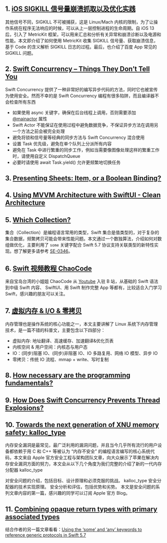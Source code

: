 ## 1. [iOS SIGKILL 信号量崩溃抓取以及优化实践](https://mp.weixin.qq.com/s/2S3XIpKXMnYNFayeBE_d2Q)

其他信号不同，SIGKILL 不可被捕获，这是 Linux/Mach 内核的限制，为了让操作系统在程序无法响应的时候，可以从上一层控制进程的生命周期。自 iOS 13 后，引入了 MetricKit 框架，可以用来汇总和分析有关异常和崩溃诊断以及电源和性能。本文即介绍了如何使用 MetricKit 收集 SIGKILL 信号量、获取崩溃信息，基于 Code 的含义解析 SIGKILL 日志的过程。最后，也介绍了百度 App 常见的 SIGKILL 问题。

## 2. [Swift Concurrency – Things They Don’t Tell You](https://wojciechkulik.pl/ios/swift-concurrency-things-they-dont-tell-you)

Swift Concurrency 提供了一种非常好的编写异步代码的方法，同时它也被宣传为使用安全。然而不幸的是 Swift Concurrency 编程有很多陷阱，而且编译器不会检查所有东西

- 如果使用 async 关键字，确保在后台线程上调用，否则需要添加 [@mainactor](https://github.com/mainactor) 属性
- Swift Actor 不能保证在使用过程中避免数据竞争，不保证异步方法在调用另一个方法之前会被完全处理
- 避免将锁和信号量等经典的同步方法与 Swift Concurrency 混合使用
- 设置 Task 优先级，避免在单个队列上分派所有内容
- 避免在 Task 中进行繁重的同步工作，例如当需要像图像处理这样的繁重工作时，请使用自定义 DispatchQueue
- 必要时请使用 await Task.yield() 允许更频繁地切换任务

## 3. [Presenting Sheets: Item, or a Boolean Binding?](https://www.swiftjectivec.com/SwiftUI-sheet-present-item-vs-toggle/)

## 4. [Using MVVM Architecture with SwiftUI - Clean Architecture](https://jayeshkawli.ghost.io/swiftui-in-mvvm-architecture/)

## 5. [Which Collection?](http://khanlou.com/2022/10/some-collections/)

集合（Collection）是编程语言常用的类型，Swift 集合是值类型的，对于复杂的集合数据，频繁拷贝可能会带来性能问题。本文通过一个数独算法，介绍如何对数组做优化，主要利用了 `some` 关键字配合 Swift 5.7 协议支持关联类型的新特性实现。想了解更多请参考 [SE-0346](https://github.com/apple/swift-evolution/blob/main/proposals/0346-light-weight-same-type-syntax.md)。

## 6. [Swift 视频教程 ChaoCode](https://space.bilibili.com/1911023449/video)

来自宝岛台湾的小姐姐 ChaoCode 从 [Youtube](https://www.youtube.com/c/ChaoCode/featured) 入驻 B 站，从基础的 Swift 语法到中级 Swift 内容、 SwiftUI、用 Swift 制作完整 App 等都有，比较适合入门学习 Swift，感兴趣的朋友可以关注。

## 7. [虚拟内存 & I/O & 零拷贝](https://mp.weixin.qq.com/s/DMWfSxrbu4kgCh4JCQ4XIQ)

内存管理也是操作系统的核心功能之一，本文主要讲解了 Linux 系统下内存管理技术，是一篇不错的科普文，主要包含以下四部分：

- 虚拟内存: 地址翻译、高速缓存、加速翻译&优化页表
- 内核空间 & 用户空间：内核态与用户态
- IO：(同步)阻塞 IO、(同步)非阻塞 IO、IO 多路复用、网络 IO 模型、异步 IO
- 零拷贝：传统 IO 流程、mmap + write、写时复制

## 8. [How necessary are the programming fundamentals?](https://swiftrocks.com/how-necessary-are-the-programming-fundamentals)

## 9. [How Does Swift Concurrency Prevents Thread Explosions?](https://swiftsenpai.com/swift/swift-concurrency-prevent-thread-explosion)

## 10. [Towards the next generation of XNU memory safety: kalloc_type](https://security.apple.com/blog/towards-the-next-generation-of-xnu-memory-safety/)

内存安全漏洞是最常见，最广泛利用的漏洞问题，并且当今几乎所有流行的用户设备都依赖于用 C 和 C++ 等被认为 “内存不安全” 的编程语言编写的核心系统代码，本文来自 Apple 官方安全工程与架构团队文章，向大众展示了苹果在解决内存安全漏洞方面的努力，本文会从以下几个角度为我们完整的介绍了新的一代内存分配器 kalloc_type

对安全问题的介绍，包括目标、设计原理和必须克服的挑战。
kalloc_type 安全分配器的技术实现原理。
安全分析和评估，包括优势和劣势。
本文是安全问题的系列文章内容的第一篇，感兴趣的同学可以订阅 Apple 官方 Blog。

## 11. [Combining opaque return types with primary associated types](https://www.swiftbysundell.com/articles/opaque-return-types-primary-associated-types)

结合作者的另一篇文章看看：[Using the ‘some’ and ‘any’ keywords to reference generic protocols in Swift 5.7](https://www.swiftbysundell.com/articles/referencing-generic-protocols-with-some-and-any-keywords/)
